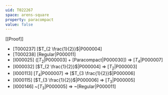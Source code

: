 ```yaml
---
uid: T022267
space: arens-square
property: paracompact
value: false
---
```

[[Proof]]

* [T000237] [$T_{2 \frac{1}{2}}$|P000004]
* [T000238] [Regular|P000011]
* [I000025] ([$T_2$|P000003] + [Paracompact|P000030]) => [$T_4$|P000007]
* [I000032] [$T_{2 \frac{1}{2}}$|P000004] => [$T_2$|P000003]
* [I000113] [$T_4$|P000007] => [$T_{3 \frac{1}{2}}$|P000006]
* [I000115] [$T_{3 \frac{1}{2}}$|P000006] => [$T_3$|P000005]
* [I000146] ~[$T_3$|P000005] => ~[Regular|P000011]

